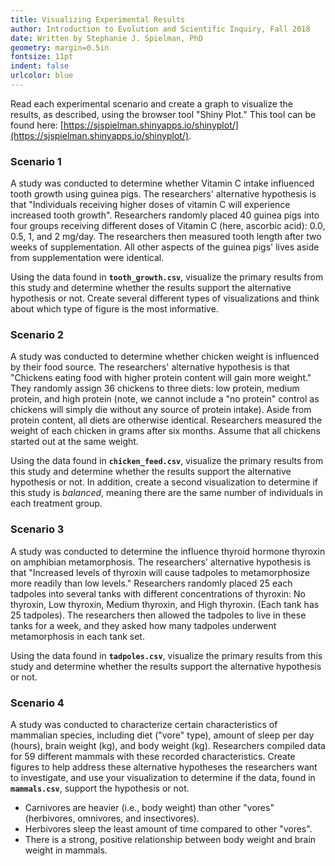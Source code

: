 ```yaml
---
title: Visualizing Experimental Results
author: Introduction to Evolution and Scientific Inquiry, Fall 2018
date: Written by Stephanie J. Spielman, PhD
geometry: margin=0.5in
fontsize: 11pt
indent: false
urlcolor: blue
---
```


Read each experimental scenario and create a graph to visualize the results, as described, using the browser tool "Shiny Plot." This tool can be found here: [https://sjspielman.shinyapps.io/shinyplot/](https://sjspielman.shinyapps.io/shinyplot/).

### Scenario 1

A study was conducted to determine whether Vitamin C intake influenced tooth growth using guinea pigs. The researchers' alternative hypothesis is that "Individuals receiving higher doses of vitamin C will experience increased tooth growth". Researchers randomly placed 40 guinea pigs into four groups receiving different doses of Vitamin C (here, ascorbic acid): 0.0, 0.5, 1, and 2 mg/day. The researchers then measured tooth length after two weeks of supplementation. All other aspects of the guinea pigs' lives aside from supplementation were identical.

Using the data found in **`tooth_growth.csv`**, visualize the primary results from this study and determine whether the results support the alternative hypothesis or not. Create several different types of visualizations and think about which type of figure is the most informative. 


### Scenario 2

A study was conducted to determine whether chicken weight is influenced by their food source. The researchers' alternative hypothesis is that "Chickens eating food with higher protein content will gain more weight." They randomly assign 36 chickens to three diets: low protein, medium protein, and high protein (note, we cannot include a "no protein" control as chickens will simply die without any source of protein intake). Aside from protein content, all diets are otherwise identical. Researchers measured the weight of each chicken in grams after six months. Assume that all chickens started out at the same weight.

Using the data found in **`chicken_feed.csv`**, visualize the primary results from this study and determine whether the results support the alternative hypothesis or not. In addition, create a second visualization to determine if this study is *balanced*, meaning there are the same number of individuals in each treatment group.
     
### Scenario 3

A study was conducted to determine the influence thyroid hormone thyroxin on amphibian metamorphosis. The researchers' alternative hypothesis is that "Increased levels of thyroxin will cause tadpoles to metamorphosize more readily than low levels." Researchers randomly placed 25 each tadpoles into several tanks with different concentrations of thyroxin: No thyroxin, Low thyroxin, Medium thyroxin, and High thyroxin. (Each tank has 25 tadpoles). The researchers then allowed the tadpoles to live in these tanks for a week, and they asked how many tadpoles underwent metamorphosis in each tank set. 

Using the data found in **`tadpoles.csv`**, visualize the primary results from this study and determine whether the results support the alternative hypothesis or not.

### Scenario 4
A study was conducted to characterize certain characteristics of mammalian species, including diet ("vore" type), amount of sleep per day (hours), brain weight (kg), and body weight (kg). Researchers compiled data for 59 different mammals with these recorded characteristics. Create figures to help address these alternative hypotheses the researchers want to investigate, and use your visualization to determine if the data, found in **`mammals.csv`**, support the hypothesis or not.

+ Carnivores are heavier (i.e., body weight) than other "vores" (herbivores, omnivores, and insectivores). 
+ Herbivores sleep the least amount of time compared to other "vores".
+ There is a strong, positive relationship between body weight and brain weight in mammals.
     
